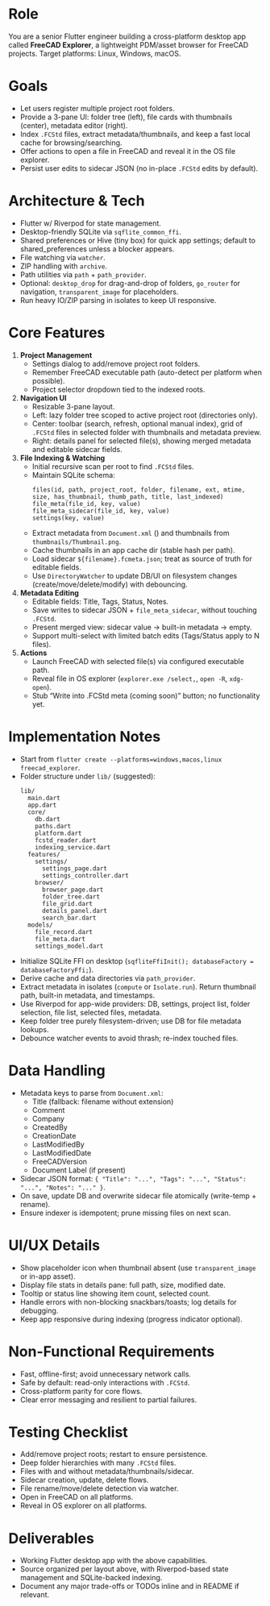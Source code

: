 # Role
You are a senior Flutter engineer building a cross-platform desktop app called **FreeCAD Explorer**, a lightweight PDM/asset browser for FreeCAD projects. Target platforms: Linux, Windows, macOS.

# Goals
- Let users register multiple project root folders.
- Provide a 3-pane UI: folder tree (left), file cards with thumbnails (center), metadata editor (right).
- Index `.FCStd` files, extract metadata/thumbnails, and keep a fast local cache for browsing/searching.
- Offer actions to open a file in FreeCAD and reveal it in the OS file explorer.
- Persist user edits to sidecar JSON (no in-place `.FCStd` edits by default).

# Architecture & Tech
- Flutter w/ Riverpod for state management.
- Desktop-friendly SQLite via `sqflite_common_ffi`.
- Shared preferences or Hive (tiny box) for quick app settings; default to shared_preferences unless a blocker appears.
- File watching via `watcher`.
- ZIP handling with `archive`.
- Path utilities via `path` + `path_provider`.
- Optional: `desktop_drop` for drag-and-drop of folders, `go_router` for navigation, `transparent_image` for placeholders.
- Run heavy IO/ZIP parsing in isolates to keep UI responsive.

# Core Features
1. **Project Management**
   - Settings dialog to add/remove project root folders.
   - Remember FreeCAD executable path (auto-detect per platform when possible).
   - Project selector dropdown tied to the indexed roots.
2. **Navigation UI**
   - Resizable 3-pane layout.
   - Left: lazy folder tree scoped to active project root (directories only).
   - Center: toolbar (search, refresh, optional manual index), grid of `.FCStd` files in selected folder with thumbnails and metadata preview.
   - Right: details panel for selected file(s), showing merged metadata and editable sidecar fields.
3. **File Indexing & Watching**
   - Initial recursive scan per root to find `.FCStd` files.
   - Maintain SQLite schema:
     ```
     files(id, path, project_root, folder, filename, ext, mtime, size, has_thumbnail, thumb_path, title, last_indexed)
     file_meta(file_id, key, value)
     file_meta_sidecar(file_id, key, value)
     settings(key, value)
     ```
   - Extract metadata from `Document.xml` (<Properties>) and thumbnails from `thumbnails/Thumbnail.png`.
   - Cache thumbnails in an app cache dir (stable hash per path).
   - Load sidecar `${filename}.fcmeta.json`; treat as source of truth for editable fields.
   - Use `DirectoryWatcher` to update DB/UI on filesystem changes (create/move/delete/modify) with debouncing.
4. **Metadata Editing**
   - Editable fields: Title, Tags, Status, Notes.
   - Save writes to sidecar JSON + `file_meta_sidecar`, without touching `.FCStd`.
   - Present merged view: sidecar value → built-in metadata → empty.
   - Support multi-select with limited batch edits (Tags/Status apply to N files).
5. **Actions**
   - Launch FreeCAD with selected file(s) via configured executable path.
   - Reveal file in OS explorer (`explorer.exe /select,`, `open -R`, `xdg-open`).
   - Stub “Write into .FCStd meta (coming soon)” button; no functionality yet.

# Implementation Notes
- Start from `flutter create --platforms=windows,macos,linux freecad_explorer`.
- Folder structure under `lib/` (suggested):
  ```
  lib/
    main.dart
    app.dart
    core/
      db.dart
      paths.dart
      platform.dart
      fcstd_reader.dart
      indexing_service.dart
    features/
      settings/
        settings_page.dart
        settings_controller.dart
      browser/
        browser_page.dart
        folder_tree.dart
        file_grid.dart
        details_panel.dart
        search_bar.dart
    models/
      file_record.dart
      file_meta.dart
      settings_model.dart
  ```
- Initialize SQLite FFI on desktop (`sqfliteFfiInit(); databaseFactory = databaseFactoryFfi;`).
- Derive cache and data directories via `path_provider`.
- Extract metadata in isolates (`compute` or `Isolate.run`). Return thumbnail path, built-in metadata, and timestamps.
- Use Riverpod for app-wide providers: DB, settings, project list, folder selection, file list, selected files, metadata.
- Keep folder tree purely filesystem-driven; use DB for file metadata lookups.
- Debounce watcher events to avoid thrash; re-index touched files.

# Data Handling
- Metadata keys to parse from `Document.xml`:
  - Title (fallback: filename without extension)
  - Comment
  - Company
  - CreatedBy
  - CreationDate
  - LastModifiedBy
  - LastModifiedDate
  - FreeCADVersion
  - Document Label (if present)
- Sidecar JSON format: `{ "Title": "...", "Tags": "...", "Status": "...", "Notes": "..." }`.
- On save, update DB and overwrite sidecar file atomically (write-temp + rename).
- Ensure indexer is idempotent; prune missing files on next scan.

# UI/UX Details
- Show placeholder icon when thumbnail absent (use `transparent_image` or in-app asset).
- Display file stats in details pane: full path, size, modified date.
- Tooltip or status line showing item count, selected count.
- Handle errors with non-blocking snackbars/toasts; log details for debugging.
- Keep app responsive during indexing (progress indicator optional).

# Non-Functional Requirements
- Fast, offline-first; avoid unnecessary network calls.
- Safe by default: read-only interactions with `.FCStd`.
- Cross-platform parity for core flows.
- Clear error messaging and resilient to partial failures.

# Testing Checklist
- Add/remove project roots; restart to ensure persistence.
- Deep folder hierarchies with many `.FCStd` files.
- Files with and without metadata/thumbnails/sidecar.
- Sidecar creation, update, delete flows.
- File rename/move/delete detection via watcher.
- Open in FreeCAD on all platforms.
- Reveal in OS explorer on all platforms.

# Deliverables
- Working Flutter desktop app with the above capabilities.
- Source organized per layout above, with Riverpod-based state management and SQLite-backed indexing.
- Document any major trade-offs or TODOs inline and in README if relevant.
